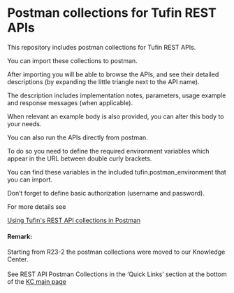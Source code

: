 # Postman collections for Tufin REST APIs

 This repository includes postman collections for Tufin REST APIs.
 
 You can import these collections to postman.
 
 After importing you will be able to browse the APIs, and see their detailed descriptions (by expanding the little triangle next to the API name).
 
 The description includes implementation notes, parameters, usage example and response messages (when applicable).
 
 When relevant an example body is also provided, you can alter this body to your needs.
 
 You can also run the APIs directly from postman.
 
 To do so you need to define the required environment variables which appear in the URL between double curly brackets.
 
 You can find these variables in the included tufin.postman_environment that you can import.
 
 Don’t forget to define basic authorization (username and password).
 
 For more details see 
 
 [Using Tufin's REST API collections in Postman](https://forum.tufin.com/support/kc/rest-api/Using_Tufins_REST_API_collections_in_Postman.pdf)

#### Remark:
Starting from R23-2 the postman collections were moved to our Knowledge Center.<br><br>
See REST API Postman Collections in the ‘Quick Links’ section at the bottom of the [KC main page](https://forum.tufin.com/support/kc/latest/Content/Suite/home.htm)
